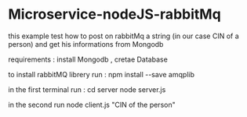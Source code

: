 # Microservice-nodeJS-rabbitMq

this example test how to post on rabbitMq a string (in our case CIN of a person) and get his informations from Mongodb

requirements : install Mongodb , cretae Database 

to install rabbitMQ librery run : npm install --save amqplib  

in the first terminal run : 
cd server
node server.js
 
in the second run 
node client.js "CIN of the person"

